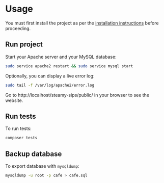 # Usage

You must first install the project as per the [installation instructions](INSTALLATION_GUIDE.md) before
proceeding.

## Run project

Start your Apache server and your MySQL database:

```bash
sudo service apache2 restart && sudo service mysql start
```

Optionally, you can display a live error log:

```bash
sudo tail -f /var/log/apache2/error.log
```

Go to http://localhost/steamy-sips/public/ in your browser to see the website.

## Run tests

To run tests:

```bash
composer tests
```

## Backup database

To export database with `mysqldump`:

```bash
mysqldump -u root -p cafe > cafe.sql
```
